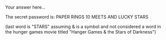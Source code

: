 Your answer here...

The secret password is: PAPER RINGS 10 MEETS AND LUCKY STARS

(last word is "STARS" assuming & is a symbol and not considered a word in the hunger games movie titled "Hanger Games & the Stars of Darkness")
